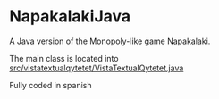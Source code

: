 # NapakalakiJava
A Java version of the Monopoly-like game Napakalaki.

The main class is located into [src/vistatextualqytetet/VistaTextualQytetet.java](https://github.com/davidpeinao/NapakalakiJava/blob/master/src/vistatextualqytetet/VistaTextualQytetet.java)

Fully coded in spanish
